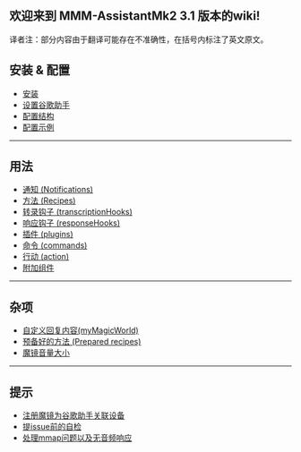 欢迎来到 MMM-AssistantMk2 3.1 版本的wiki!
---
译者注：部分内容由于翻译可能存在不准确性，在括号内标注了英文原文。
## 安装 & 配置
- [安装](./Installation.md)
- [设置谷歌助手](./Google-Assistant-Setup.md)
- [配置结构](./Configuration-Structure.md)
- [配置示例](./Configuration-Sample.md)
---
## 用法
- [通知 (Notifications)](./Notifications.md)
- [方法 (Recipes)](./Recipes.md)
- [转录钩子 (transcriptionHooks)](./transcriptionHooks.md)
- [响应钩子 (responseHooks)](./responseHooks.md)
- [插件 (plugins)](./plugins.md)
- [命令 (commands)](./commands.md)
- [行动 (action)](./action.md)
- [附加组件](https://github.com/bugsounet/addons)
---
## 杂项
- [自定义回复内容(myMagicWorld)](./myMagicWord.md)
- [预备好的方法 (Prepared recipes)](./Prepared-recipes.md)
- [魔镜音量大小](./MagicMirror-volume-level.md)
---
## 提示
- [注册魔镜为谷歌助手关联设备](./Register-your-Mirror-as-Google-Assistant-related-device.md)
- [提issue前的自检](./Self-check-for-issue.md)
- [处理mmap问题以及无音频响应](./Resolving-mmap-issue-and-no-response-audio.md)
